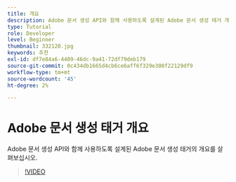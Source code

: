 ```yaml
---
title: 개요
description: Adobe 문서 생성 API와 함께 사용하도록 설계된 Adobe 문서 생성 태거 개요
type: Tutorial
role: Developer
level: Beginner
thumbnail: 332120.jpg
keywords: 추천
exl-id: df7e84a6-4409-46dc-9a41-72df79deb179
source-git-commit: 0c434db1665d4cb6ce6aff6f329e300f22129df9
workflow-type: tm+mt
source-wordcount: '45'
ht-degree: 2%

---
```


# Adobe 문서 생성 태거 개요

Adobe 문서 생성 API와 함께 사용하도록 설계된 Adobe 문서 생성 태거의 개요를 살펴보십시오.

>[!VIDEO](https://video.tv.adobe.com/v/332120?hidetitle=true)
